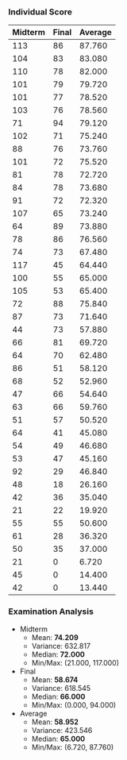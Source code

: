 ### Individual Score

| Midterm | Final | Average |
|---------|-------|---------|
| 113     | 86    | 87.760  |
| 104     | 83    | 83.080  |
| 110     | 78    | 82.000  |
| 101     | 79    | 79.720  |
| 101     | 77    | 78.520  |
| 103     | 76    | 78.560  |
| 71      | 94    | 79.120  |
| 102     | 71    | 75.240  |
| 88      | 76    | 73.760  |
| 101     | 72    | 75.520  |
| 81      | 78    | 72.720  |
| 84      | 78    | 73.680  |
| 91      | 72    | 72.320  |
| 107     | 65    | 73.240  |
| 64      | 89    | 73.880  |
| 78      | 86    | 76.560  |
| 74      | 73    | 67.480  |
| 117     | 45    | 64.440  |
| 100     | 55    | 65.000  |
| 105     | 53    | 65.400  |
| 72      | 88    | 75.840  |
| 87      | 73    | 71.640  |
| 44      | 73    | 57.880  |
| 66      | 81    | 69.720  |
| 64      | 70    | 62.480  |
| 86      | 51    | 58.120  |
| 68      | 52    | 52.960  |
| 47      | 66    | 54.640  |
| 63      | 66    | 59.760  |
| 51      | 57    | 50.520  |
| 64      | 41    | 45.080  |
| 54      | 49    | 46.680  |
| 53      | 47    | 45.160  |
| 92      | 29    | 46.840  |
| 48      | 18    | 26.160  |
| 42      | 36    | 35.040  |
| 21      | 22    | 19.920  |
| 55      | 55    | 50.600  |
| 61      | 28    | 36.320  |
| 50      | 35    | 37.000  |
| 21      | 0     | 6.720   |
| 45      | 0     | 14.400  |
| 42      | 0     | 13.440  |



### Examination Analysis
* Midterm
  * Mean: **74.209**
  * Variance: 632.817
  * Median: **72.000**
  * Min/Max: (21.000, 117.000)
* Final
  * Mean: **58.674**
  * Variance: 618.545
  * Median: **66.000**
  * Min/Max: (0.000, 94.000)
* Average
  * Mean: **58.952**
  * Variance: 423.546
  * Median: **65.000**
  * Min/Max: (6.720, 87.760)

